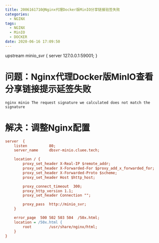 ```yaml
---
title: 2006161710@Nginx代理Docker版MinIO分享链接验签失败
categories:
  - NGINX
tags:
  - NGINX
  - MinIO
  - DOCKER
date: 2020-06-16 17:09:50
---
```

upstream minio_svr  {
    server      127.0.0.1:59001;
}

# 问题：Nginx代理Docker版MinIO查看分享链接提示延签失败

`nginx minio The request signature we calculated does not match the signature`

# 解决：调整Nginx配置

```ini
server  {
    listen          80;
    server_name     dbsvr-minio.cluee.tech;

    location / {
        proxy_set_header X-Real-IP $remote_addr;
        proxy_set_header X-Forwarded-For $proxy_add_x_forwarded_for;
        proxy_set_header X-Forwarded-Proto $scheme;
        proxy_set_header Host $http_host;

        proxy_connect_timeout  300;
        proxy_http_version 1.1;
        proxy_set_header Connection "";

        proxy_pass  http://minio_svr;
    }

    error_page  500 502 503 504  /50x.html;
    location = /50x.html {
        root        /usr/share/nginx/html;
    }
}
```